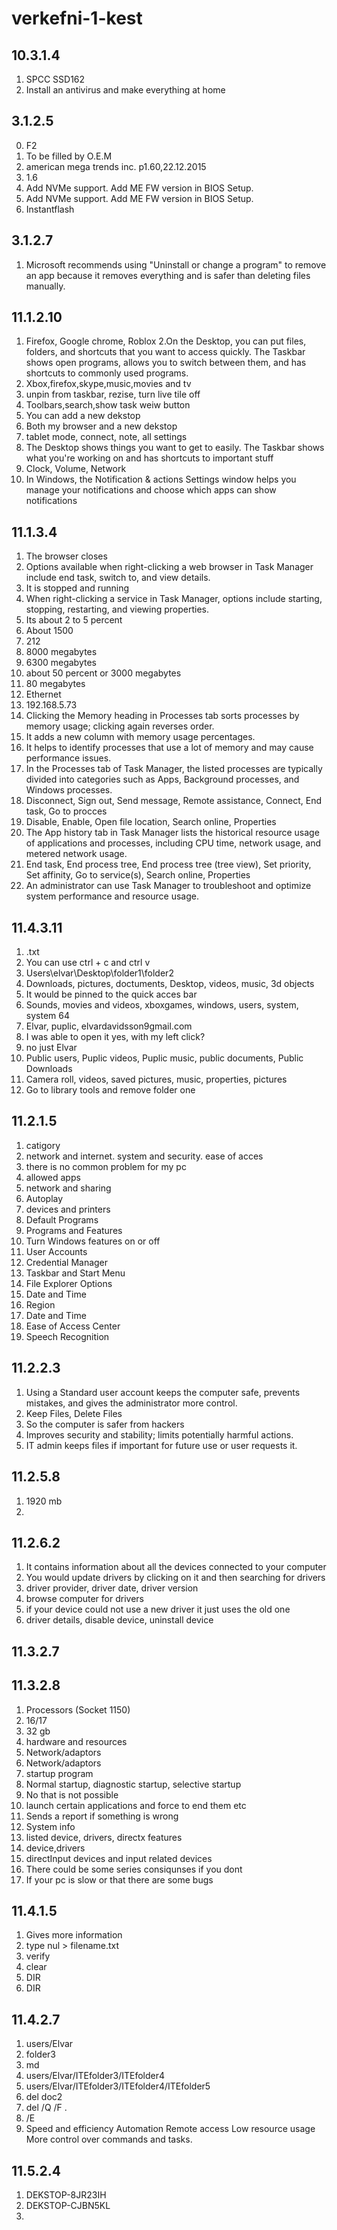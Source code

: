 # verkefni-1-kest

## 10.3.1.4
1. SPCC SSD162
2. Install an antivirus and make everything at home

## 3.1.2.5
0. F2
1. To be filled by O.E.M
2. american mega trends inc. p1.60,22.12.2015
4. 1.6
5. Add NVMe support. Add ME FW version in BIOS Setup.
6. Add NVMe support. Add ME FW version in BIOS Setup.
7. Instantflash

## 3.1.2.7
1. Microsoft recommends using "Uninstall or change a program" to remove an app because it removes everything and is safer than deleting files manually.

## 11.1.2.10
1. Firefox, Google chrome, Roblox
2.On the Desktop, you can put files, folders, and shortcuts that you want to access quickly. The Taskbar shows open programs, allows you to switch between them, and has shortcuts to commonly used programs.
3. Xbox,firefox,skype,music,movies and tv
4. unpin from taskbar, rezise, turn live tile off
5. Toolbars,search,show task weiw button
6. You can add a new dekstop
7. Both my browser and a new dekstop
8. tablet mode, connect, note, all settings
9. The Desktop shows things you want to get to easily. The Taskbar shows what you're working on and has shortcuts to important stuff
10. Clock, Volume, Network
11. In Windows, the Notification & actions Settings window helps you manage your notifications and choose which apps can show notifications

## 11.1.3.4
1. The browser closes
2. Options available when right-clicking a web browser in Task Manager include end task, switch to, and view details.
3. It is stopped and running
4. When right-clicking a service in Task Manager, options include starting, stopping, restarting, and viewing properties.
5. Its about 2 to 5 percent
6. About 1500
7. 212
8. 8000 megabytes
9. 6300 megabytes
10. about 50 percent or 3000 megabytes
11. 80 megabytes
12. Ethernet
13. 192.168.5.73
14. Clicking the Memory heading in Processes tab sorts processes by memory usage; clicking again reverses order.
15. It adds a new column with memory usage percentages.
16. It helps to identify processes that use a lot of memory and may cause performance issues.
17. In the Processes tab of Task Manager, the listed processes are typically divided into categories such as Apps, Background processes, and Windows processes.
18. Disconnect, Sign out, Send message, Remote assistance, Connect, End task, Go to procces
19. Disable, Enable, Open file location, Search online, Properties
20. The App history tab in Task Manager lists the historical resource usage of applications and processes, including CPU time, network usage, and metered network usage.
21. End task, End process tree, End process tree (tree view), Set priority, Set affinity, Go to service(s), Search online, Properties
22. An administrator can use Task Manager to troubleshoot and optimize system performance and resource usage.

## 11.4.3.11
1. .txt
2. You can use ctrl + c and ctrl v
4. Users\elvar\Desktop\folder1\folder2
5. Downloads, pictures, doctuments, Desktop, videos, music, 3d objects
6. It would be pinned to the quick acces bar
7. Sounds, movies and videos, xboxgames, windows, users, system, system 64
8. Elvar, puplic, elvardavidsson9gmail.com
9. I was able to open it yes, with my left click?
10. no just Elvar
11. Public users, Puplic videos, Puplic music, public documents, Public Downloads
12. Camera roll, videos, saved pictures, music, properties, pictures
13. Go to library tools and remove folder one

## 11.2.1.5
1. catigory
2. network and internet. system and security. ease of acces
3. there is no common problem for my pc
4. allowed apps
5. network and sharing
6. Autoplay
7. devices and printers
8. Default Programs
9. Programs and Features
10. Turn Windows features on or off
11. User Accounts
12. Credential Manager
13. Taskbar and Start Menu
14. File Explorer Options
15. Date and Time
16. Region
17. Date and Time
18. Ease of Access Center
19. Speech Recognition

## 11.2.2.3
1. Using a Standard user account keeps the computer safe, prevents mistakes, and gives the administrator more control.
2. Keep Files, Delete Files
3. So the computer is safer from hackers 
4. Improves security and stability; limits potentially harmful actions.
5. IT admin keeps files if important for future use or user requests it.

## 11.2.5.8
1. 1920 mb
2. 



## 11.2.6.2
1. It contains information about all the devices connected to your computer
2. You would update drivers by clicking on it and then searching for drivers
3. driver provider, driver date, driver version
4. browse computer for drivers
5. if your device could not use a new driver it just uses the old one
6. driver details, disable device, uninstall device

## 11.3.2.7

## 11.3.2.8 
1. Processors (Socket 1150)
2. 16/17
3. 32 gb
4. hardware and resources
5. Network/adaptors
6. Network/adaptors
7. startup program
8. Normal startup, diagnostic startup, selective startup
9. No that is not possible
10. launch certain applications and force to end them etc
11. Sends a report if something is wrong
12. System info
13. listed device, drivers, directx features
14. device,drivers
15. directInput devices and input related devices
16. There could be some series consiqunses if you dont
17. If your pc is slow or that there are some bugs

## 11.4.1.5
1. Gives more information
2. type nul > filename.txt
3. verify
4. clear
5. DIR
6. DIR

## 11.4.2.7
1. users/Elvar
2. folder3
3. md
4. users/Elvar/ITEfolder3/ITEfolder4
5. users/Elvar/ITEfolder3/ITEfolder4/ITEfolder5
6. del doc2
7. del /Q /F .
8. /E
9. Speed and efficiency
Automation
Remote access
Low resource usage
More control over commands and tasks.




## 11.5.2.4
1. DEKSTOP-8JR23IH
2. DEKSTOP-CJBN5KL
3.

